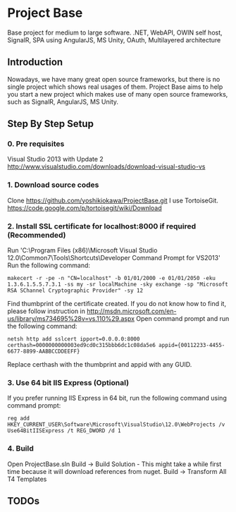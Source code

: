 Project Base
===========

Base project for medium to large software. .NET, WebAPI, OWIN self host, SignalR, SPA using AngularJS, MS Unity, OAuth, Multilayered architecture

## Introduction

Nowadays, we have many great open source frameworks, but there is no single project which shows real usages of them.
Project Base aims to help you start a new project which makes use of many open source frameworks, such as SignalR, AngularJS, MS Unity.

## Step By Step Setup

### 0. Pre requisites

Visual Studio 2013 with Update 2 http://www.visualstudio.com/downloads/download-visual-studio-vs

### 1. Download source codes

Clone https://github.com/yoshikiokawa/ProjectBase.git
I use TortoiseGit. https://code.google.com/p/tortoisegit/wiki/Download

### 2. Install SSL certificate for localhost:8000 if required (Recommended)

Run 'C:\Program Files (x86)\Microsoft Visual Studio 12.0\Common7\Tools\Shortcuts\Developer Command Prompt for VS2013'
Run the following command:
```
makecert -r -pe -n "CN=localhost" -b 01/01/2000 -e 01/01/2050 -eku 1.3.6.1.5.5.7.3.1 -ss my -sr localMachine -sky exchange -sp "Microsoft RSA SChannel Cryptographic Provider" -sy 12
```
Find thumbprint of the certificate created. If you do not know how to find it, please follow instruction in http://msdn.microsoft.com/en-us/library/ms734695%28v=vs.110%29.aspx
Open command prompt and run the following command:
```
netsh http add sslcert ipport=0.0.0.0:8000 certhash=0000000000003ed9cd0c315bbb6dc1c08da5e6 appid={00112233-4455-6677-8899-AABBCCDDEEFF} 
```
Replace certhash with the thumbprint and appid with any GUID.

### 3. Use 64 bit IIS Express (Optional)

If you prefer running IIS Express in 64 bit, run the following command using command prompt:
```
reg add HKEY_CURRENT_USER\Software\Microsoft\VisualStudio\12.0\WebProjects /v Use64BitIISExpress /t REG_DWORD /d 1
```

### 4. Build

Open ProjectBase.sln
Build -> Build Solution - This might take a while first time because it will download references from nuget.
Build -> Transform All T4 Templates

## TODOs

